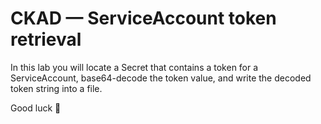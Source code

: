 # CKAD — ServiceAccount token retrieval

In this lab you will locate a Secret that contains a token for a ServiceAccount, base64-decode the token value, and write the decoded token string into a file.

Good luck 🚀
